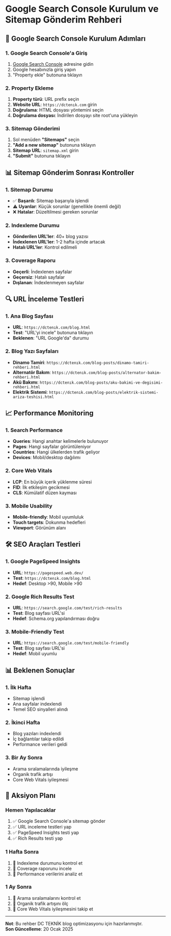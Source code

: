 # Google Search Console Kurulum ve Sitemap Gönderim Rehberi

## 🚀 **Google Search Console Kurulum Adımları**

### **1. Google Search Console'a Giriş**
1. [Google Search Console](https://search.google.com/search-console/) adresine gidin
2. Google hesabınızla giriş yapın
3. "Property ekle" butonuna tıklayın

### **2. Property Ekleme**
1. **Property türü**: URL prefix seçin
2. **Website URL**: `https://dctenık.com` girin
3. **Doğrulama**: HTML dosyası yöntemini seçin
4. **Doğrulama dosyası**: İndirilen dosyayı site root'una yükleyin

### **3. Sitemap Gönderimi**
1. Sol menüden **"Sitemaps"** seçin
2. **"Add a new sitemap"** butonuna tıklayın
3. **Sitemap URL**: `sitemap.xml` girin
4. **"Submit"** butonuna tıklayın

## 📊 **Sitemap Gönderim Sonrası Kontroller**

### **1. Sitemap Durumu**
- ✅ **Başarılı**: Sitemap başarıyla işlendi
- ⚠️ **Uyarılar**: Küçük sorunlar (genellikle önemli değil)
- ❌ **Hatalar**: Düzeltilmesi gereken sorunlar

### **2. Indexleme Durumu**
- **Gönderilen URL'ler**: 40+ blog yazısı
- **İndexlenen URL'ler**: 1-2 hafta içinde artacak
- **Hatalı URL'ler**: Kontrol edilmeli

### **3. Coverage Raporu**
- **Geçerli**: İndexlenen sayfalar
- **Geçersiz**: Hatalı sayfalar
- **Dışlanan**: İndexlenmeyen sayfalar

## 🔍 **URL İnceleme Testleri**

### **1. Ana Blog Sayfası**
- **URL**: `https://dctenık.com/blog.html`
- **Test**: "URL'yi incele" butonuna tıklayın
- **Beklenen**: "URL Google'da" durumu

### **2. Blog Yazı Sayfaları**
- **Dinamo Tamiri**: `https://dctenık.com/blog-posts/dinamo-tamiri-rehberi.html`
- **Alternatör Bakım**: `https://dctenık.com/blog-posts/alternator-bakim-rehberi.html`
- **Akü Bakımı**: `https://dctenık.com/blog-posts/aku-bakimi-ve-degisimi-rehberi.html`
- **Elektrik Sistemi**: `https://dctenık.com/blog-posts/elektrik-sistemi-ariza-teshisi.html`

## 📈 **Performance Monitoring**

### **1. Search Performance**
- **Queries**: Hangi anahtar kelimelerle bulunuyor
- **Pages**: Hangi sayfalar görüntüleniyor
- **Countries**: Hangi ülkelerden trafik geliyor
- **Devices**: Mobil/desktop dağılımı

### **2. Core Web Vitals**
- **LCP**: En büyük içerik yüklenme süresi
- **FID**: İlk etkileşim gecikmesi
- **CLS**: Kümülatif düzen kayması

### **3. Mobile Usability**
- **Mobile-friendly**: Mobil uyumluluk
- **Touch targets**: Dokunma hedefleri
- **Viewport**: Görünüm alanı

## 🛠️ **SEO Araçları Testleri**

### **1. Google PageSpeed Insights**
- **URL**: `https://pagespeed.web.dev/`
- **Test**: `https://dctenık.com/blog.html`
- **Hedef**: Desktop >90, Mobile >90

### **2. Google Rich Results Test**
- **URL**: `https://search.google.com/test/rich-results`
- **Test**: Blog sayfası URL'si
- **Hedef**: Schema.org yapılandırması doğru

### **3. Mobile-Friendly Test**
- **URL**: `https://search.google.com/test/mobile-friendly`
- **Test**: Blog sayfası URL'si
- **Hedef**: Mobil uyumlu

## 📊 **Beklenen Sonuçlar**

### **1. İlk Hafta**
- Sitemap işlendi
- Ana sayfalar indexlendi
- Temel SEO sinyalleri alındı

### **2. İkinci Hafta**
- Blog yazıları indexlendi
- İç bağlantılar takip edildi
- Performance verileri geldi

### **3. Bir Ay Sonra**
- Arama sıralamalarında iyileşme
- Organik trafik artışı
- Core Web Vitals iyileşmesi

## 🎯 **Aksiyon Planı**

### **Hemen Yapılacaklar**
1. ✅ Google Search Console'a sitemap gönder
2. ✅ URL inceleme testleri yap
3. ✅ PageSpeed Insights testi yap
4. ✅ Rich Results testi yap

### **1 Hafta Sonra**
1. 🔄 Indexleme durumunu kontrol et
2. 🔄 Coverage raporunu incele
3. 🔄 Performance verilerini analiz et

### **1 Ay Sonra**
1. 🔄 Arama sıralamalarını kontrol et
2. 🔄 Organik trafik artışını ölç
3. 🔄 Core Web Vitals iyileşmesini takip et

---

**Not**: Bu rehber DC TEKNİK blog optimizasyonu için hazırlanmıştır.  
**Son Güncelleme**: 20 Ocak 2025
